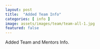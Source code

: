 ```yaml
---
layout: post
title:  "Added Team Info"
categories: [ info ]
image: assets/images/team/team-all-1.jpg
featured: false
---
```

Added Team and Mentors Info.
